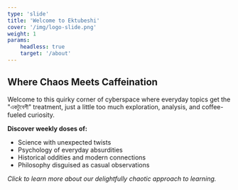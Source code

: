 ```yaml
---
type: 'slide'
title: 'Welcome to Ektubeshi'
cover: '/img/logo-slide.png'
weight: 1
params:
    headless: true
    target: '/about'
---
```


## Where Chaos Meets Caffeination

Welcome to this quirky corner of cyberspace where everyday topics get the "একটুবেশী" treatment, just a little too much exploration, analysis, and coffee-fueled curiosity.

**Discover weekly doses of:**
- Science with unexpected twists
- Psychology of everyday absurdities  
- Historical oddities and modern connections
- Philosophy disguised as casual observations

*Click to learn more about our delightfully chaotic approach to learning.*